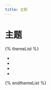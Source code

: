 ```yaml
---
title: 主题
---
```



# 主题

{% themeList %}

<ul>
<li class="theme-list-item"
data-name="fish in the pool"
data-img="/theme/1.png"
data-description="fispo的默认主题"
data-url="https://githubxxx17.github.io/testblog/" />

<li class="theme-list-item"
data-name="fish in the pool"
data-img="/theme/1.png"
data-description="fispo的默认主题"
data-url="https://githubxxx17.github.io/testblog/" />

<li class="theme-list-item"
data-name="fish in the pool"
data-img="/theme/1.png"
data-description="fispo的默认主题"
data-url="https://githubxxx17.github.io/testblog/" />

<li class="theme-list-item"
data-name="fish in the pool"
data-img="/theme/1.png"
data-description="fispo的默认主题"
data-url="https://githubxxx17.github.io/testblog/" />
</ul>

{% endthemeList %}